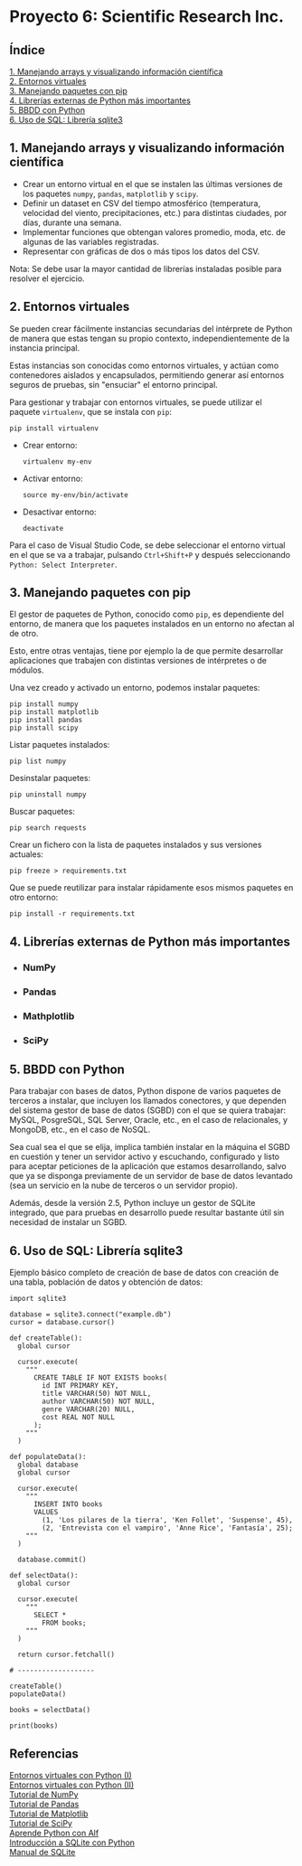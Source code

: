 # Proyecto 6: Scientific Research Inc.

## Índice

[1. Manejando arrays y visualizando información científica](#1-manejando-arrays-y-visualizando-información-científica)  
[2. Entornos virtuales](#2-entornos-virtuales)  
[3. Manejando paquetes con pip](#3-manejando-paquetes-con-pip)  
[4. Librerías externas de Python más importantes](#4-librerías-externas-de-python-más-importantes)  
[5. BBDD con Python](#5-bbdd-con-python)  
[6. Uso de SQL: Librería sqlite3](#6-uso-de-sql-librería-sqlite3)

## 1. Manejando arrays y visualizando información científica

- Crear un entorno virtual en el que se instalen las últimas versiones de los paquetes `numpy`, `pandas`, `matplotlib` y `scipy`.
- Definir un dataset en CSV del tiempo atmosférico (temperatura, velocidad del viento, precipitaciones, etc.) para distintas ciudades, por días, durante una semana.
- Implementar funciones que obtengan valores promedio, moda, etc. de algunas de las variables registradas.
- Representar con gráficas de dos o más tipos los datos del CSV.

Nota: Se debe usar la mayor cantidad de librerías instaladas posible para resolver el ejercicio.

## 2. Entornos virtuales

Se pueden crear fácilmente instancias secundarias del intérprete de Python de manera que estas tengan su propio contexto, independientemente de la instancia principal.

Estas instancias son conocidas como entornos virtuales, y actúan como contenedores aislados y encapsulados, permitiendo generar así entornos seguros de pruebas, sin "ensuciar" el entorno principal.

Para gestionar y trabajar con entornos virtuales, se puede utilizar el paquete `virtualenv`, que se instala con `pip`:

    pip install virtualenv

  - Crear entorno:
  
        virtualenv my-env

  - Activar entorno:
  
        source my-env/bin/activate

  - Desactivar entorno:
  
        deactivate

Para el caso de Visual Studio Code, se debe seleccionar el entorno virtual en el que se va a trabajar, pulsando `Ctrl+Shift+P` y después seleccionando `Python: Select Interpreter`.

## 3. Manejando paquetes con pip

El gestor de paquetes de Python, conocido como `pip`, es dependiente del entorno, de manera que los paquetes instalados en un entorno no afectan al de otro.

Esto, entre otras ventajas, tiene por ejemplo la de que permite desarrollar aplicaciones que trabajen con distintas versiones de intérpretes o de módulos.

Una vez creado y activado un entorno, podemos instalar paquetes:

    pip install numpy
    pip install matplotlib
    pip install pandas
    pip install scipy

Listar paquetes instalados:

    pip list numpy

Desinstalar paquetes:

    pip uninstall numpy

Buscar paquetes:

    pip search requests

Crear un fichero con la lista de paquetes instalados y sus versiones actuales:

    pip freeze > requirements.txt

Que se puede reutilizar para instalar rápidamente esos mismos paquetes en otro entorno:

    pip install -r requirements.txt

## 4. Librerías externas de Python más importantes

- ### NumPy

- ### Pandas

- ### Mathplotlib

- ### SciPy

## 5. BBDD con Python

Para trabajar con bases de datos, Python dispone de varios paquetes de terceros a instalar, que incluyen los llamados conectores, y que dependen del sistema gestor de base de datos (SGBD) con el que se quiera trabajar: MySQL, PosgreSQL, SQL Server, Oracle, etc., en el caso de relacionales, y MongoDB, etc., en el caso de NoSQL.

Sea cual sea el que se elija, implica también instalar en la máquina el SGBD en cuestión y tener un servidor activo y escuchando, configurado y listo para aceptar peticiones de la aplicación que estamos desarrollando, salvo que ya se disponga previamente de un servidor de base de datos levantado (sea un servicio en la nube de terceros o un servidor propio).

Además, desde la versión 2.5, Python incluye un gestor de SQLite integrado, que para pruebas en desarrollo puede resultar bastante útil sin necesidad de instalar un SGBD.

## 6. Uso de SQL: Librería sqlite3

Ejemplo básico completo de creación de base de datos con creación de una tabla, población de datos y obtención de datos:

    import sqlite3

    database = sqlite3.connect("example.db")
    cursor = database.cursor()

    def createTable():
      global cursor

      cursor.execute(
        """
          CREATE TABLE IF NOT EXISTS books(
            id INT PRIMARY KEY,
            title VARCHAR(50) NOT NULL,
            author VARCHAR(50) NOT NULL,
            genre VARCHAR(20) NULL,
            cost REAL NOT NULL
          );
        """
      )

    def populateData():
      global database
      global cursor

      cursor.execute(
        """
          INSERT INTO books
          VALUES
            (1, 'Los pilares de la tierra', 'Ken Follet', 'Suspense', 45),
            (2, 'Entrevista con el vampiro', 'Anne Rice', 'Fantasía', 25);
        """
      )

      database.commit()

    def selectData():
      global cursor

      cursor.execute(
        """
          SELECT *
            FROM books;
        """
      )

      return cursor.fetchall()

    # -------------------

    createTable()
    populateData()

    books = selectData()

    print(books)

## Referencias

[Entornos virtuales con Python (I)](https://openwebinars.net/blog/entornos-de-desarrollo-virtuales-con-python3/)  
[Entornos virtuales con Python (II)](https://code.tutsplus.com/es/tutorials/understanding-virtual-environments-in-python--cms-28272)  
[Tutorial de NumPy](https://www.w3schools.com/python/numpy/default.asp)  
[Tutorial de Pandas](https://www.w3schools.com/python/pandas/default.asp)  
[Tutorial de Matplotlib](https://www.w3schools.com/python/matplotlib_intro.asp)  
[Tutorial de SciPy](https://www.w3schools.com/python/scipy/index.php)  
[Aprende Python con Alf](https://aprendeconalf.es/docencia/python/manual/)  
[Introducción a SQLite con Python](https://parzibyte.me/blog/2017/11/21/python-3-sqlite-3-introduccion-ejemplos/)  
[Manual de SQLite](https://www.geeksforgeeks.org/python-sqlite/)